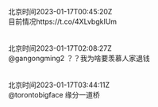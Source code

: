 北京时间2023-01-17T00:45:20Z<br>目前情况https://t.co/4XLvbgkIUm<br><br><br>北京时间2023-01-17T02:08:27Z<br>@gangongming2 ？？我为啥要羡慕人家退钱<br><br><br>北京时间2023-01-17T03:44:11Z<br>@torontobigface 缘分一道桥<br><br><br>